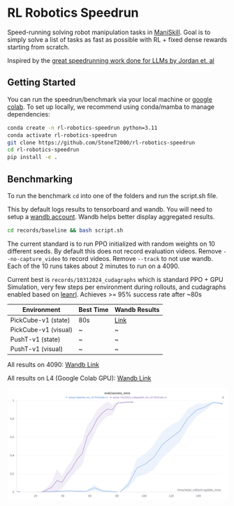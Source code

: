 # RL Robotics Speedrun

Speed-running solving robot manipulation tasks in [ManiSkill](https://github.com/haosulab/ManiSkill). Goal is to simply solve a list of tasks as fast as possible with RL + fixed dense rewards starting from scratch.


Inspired by the [great speedrunning work done for LLMs by Jordan et. al](https://github.com/KellerJordan/modded-nanogpt)

## Getting Started

You can run the speedrun/benchmark via your local machine or [google colab](https://colab.research.google.com/github/StoneT2000/rl-robotics-speedrun/blob/main/rl_robotics_speedrun_colab.ipynb). To set up locally, we recommend using conda/mamba to manage dependencies:

```bash
conda create -n rl-robotics-speedrun python=3.11
conda activate rl-robotics-speedrun
git clone https://github.com/StoneT2000/rl-robotics-speedrun
cd rl-robotics-speedrun
pip install -e .
```

## Benchmarking 

To run the benchmark `cd` into one of the folders and run the script.sh file.

This by default logs results to tensorboard and wandb. You will need to setup a [wandb account](https://wandb.ai/). Wandb helps better display aggregated results. 

```bash
cd records/baseline && bash script.sh
```

The current standard is to run PPO initialized with random weights on 10 different seeds. By default this does not record evaluation videos. Remove `--no-capture_video` to record videos. Remove `--track` to not use wandb. Each of the 10 runs takes about 2 minutes to run on a 4090.

Current best is `records/10312024_cudagraphs` which is standard PPO + GPU Simulation, very few steps per environment during rollouts, and cudagraphs enabled based on [leanrl](https://github.com/pytorch-labs/LeanRL/). Achieves >= 95% success rate after ~80s


| Environment | Best Time | Wandb Results |
|------------|-----------|---------------|
| PickCube-v1 (state) | 80s | [Link](https://wandb.ai/stonet2000/PPO-ManiSkill-GPU-SpeedRun/workspace?nw=qgul0t4vstq) |
| PickCube-v1 (visual) | ~ | ~ |
| PushT-v1 (state) | ~ | ~ |
| PushT-v1 (visual) | ~ | ~ |

All results on 4090: [Wandb Link](https://wandb.ai/stonet2000/PPO-ManiSkill-GPU-SpeedRun/workspace?nw=qgul0t4vstq)

All results on L4 (Google Colab GPU): [Wandb Link](https://wandb.ai/stonet2000/PPO-ManiSkill-GPU-SpeedRun/workspace?nw=i9kpqaqywjd)

![](./assets/PickCube-v1_4090.png)
